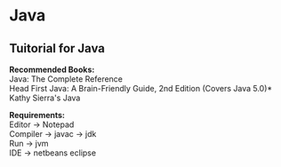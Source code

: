 # Java

## Tuitorial for Java
**Recommended Books:**<br>
        Java: The Complete Reference<br>
        Head First Java: A Brain-Friendly Guide, 2nd Edition (Covers Java 5.0)*<br>
        Kathy Sierra's Java<br>
        

**Requirements:**<br>
        Editor -> Notepad<br>
        Compiler -> javac -> jdk<br>
        Run -> jvm<br>
        IDE -> netbeans eclipse<br>
